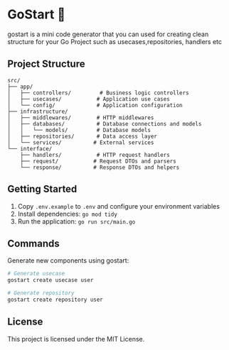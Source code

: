 # GoStart 🚀

gostart is a mini code generator that you can used for creating clean structure for your Go Project such as usecases,repositories, handlers etc

## Project Structure

```
src/
├── app/
│   ├── controllers/         # Business logic controllers
│   ├── usecases/           # Application use cases
│   └── config/             # Application configuration
├── infrastructure/
│   ├── middlewares/        # HTTP middlewares
│   ├── databases/          # Database connections and models
│   │   └── models/         # Database models
│   ├── repositories/       # Data access layer
│   └── services/          # External services
└── interface/
    ├── handlers/           # HTTP request handlers
    ├── request/           # Request DTOs and parsers
    └── response/          # Response DTOs and helpers
```

## Getting Started

1. Copy `.env.example` to `.env` and configure your environment variables
2. Install dependencies: `go mod tidy`
3. Run the application: `go run src/main.go`

## Commands

Generate new components using gostart:

```bash
# Generate usecase
gostart create usecase user

# Generate repository  
gostart create repository user
```

## License

This project is licensed under the MIT License.
